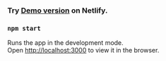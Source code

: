 ### Try [Demo version](https://5e5d11f0281b8f5ddd28ca55--amazing-shaw-609697.netlify.com/) on Netlify.



### `npm start`

Runs the app in the development mode.<br />
Open [http://localhost:3000](http://localhost:3000) to view it in the browser.
